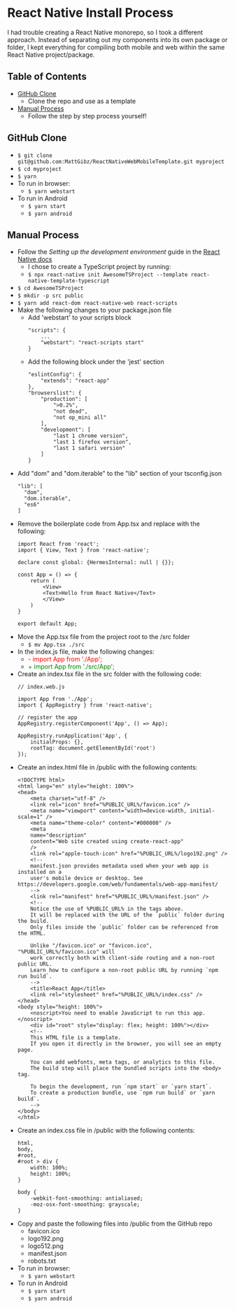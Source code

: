 # React Native Install Process
I had trouble creating a React Native monorepo, so I took a different approach. Instead of separating out my components into its own package or folder, I kept everything for compiling both mobile and web within the same React Native project/package.

## Table of Contents
 - [GitHub Clone](#github-clone)
    - Clone the repo and use as a template
 - [Manual Process](#manual-process)
    - Follow the step by step process yourself!

## GitHub Clone
- `$ git clone git@github.com:MattGibz/ReactNativeWebMobileTemplate.git myproject`
- `$ cd myproject`
- `$ yarn`
- To run in browser:
    - `$ yarn webstart`
- To run in Android
    - `$ yarn start`
    - `$ yarn android`

## Manual Process

- Follow the _Setting up the development environment_ guide in the [React Native docs](https://reactnative.dev/docs/environment-setup)
    - I chose to create a TypeScript project by running:
    - `$ npx react-native init AwesomeTSProject --template react-native-template-typescript`
- `$ cd AwesomeTSProject`
- `$ mkdir -p src public`
- `$ yarn add react-dom react-native-web react-scripts`
- Make the following changes to your package.json file
     - Add 'webstart' to your scripts block
        ```
        "scripts": {
            ...
            "webstart": "react-scripts start"
        }
        ```
    - Add the following block under the 'jest' section
        ```
        "eslintConfig": {
            "extends": "react-app"
        },  
        "browserslist": {
            "production": [
                ">0.2%",
                "not dead",
                "not op_mini all"
            ],
            "development": [
                "last 1 chrome version",
                "last 1 firefox version",
                "last 1 safari version"
            ]
        }         
        ```
- Add "dom" and "dom.iterable" to the "lib" section of your tsconfig.json
    ```
    "lib": [
      "dom",
      "dom.iterable",         
      "es6"
    ]    
    ```
- Remove the boilerplate code from App.tsx and replace with the following:
    ```
    import React from 'react';
    import { View, Text } from 'react-native';

    declare const global: {HermesInternal: null | {}};

    const App = () => {
        return (
            <View>
            <Text>Hello from React Native</Text>
            </View>
        )
    }

    export default App;    
    ```
- Move the App.tsx file from the project root to the /src folder
    - `$ mv App.tsx ./src`
- In the index.js file, make the following changes:
    - <span style="color:red">- import App from './App';</span>
    - <span style="color:green">+ import App from './src/App';</span>
- Create an index.tsx file in the src folder with the following code:
    ```
    // index.web.js

    import App from './App';
    import { AppRegistry } from 'react-native';

    // register the app
    AppRegistry.registerComponent('App', () => App);

    AppRegistry.runApplication('App', {
        initialProps: {},
        rootTag: document.getElementById('root')
    });
    ```
- Create an index.html file in /public with the following contents:
    ```
    <!DOCTYPE html>
    <html lang="en" style="height: 100%">
    <head>
        <meta charset="utf-8" />
        <link rel="icon" href="%PUBLIC_URL%/favicon.ico" />
        <meta name="viewport" content="width=device-width, initial-scale=1" />
        <meta name="theme-color" content="#000000" />
        <meta
        name="description"
        content="Web site created using create-react-app"
        />
        <link rel="apple-touch-icon" href="%PUBLIC_URL%/logo192.png" />
        <!--
        manifest.json provides metadata used when your web app is installed on a
        user's mobile device or desktop. See https://developers.google.com/web/fundamentals/web-app-manifest/
        -->
        <link rel="manifest" href="%PUBLIC_URL%/manifest.json" />
        <!--
        Notice the use of %PUBLIC_URL% in the tags above.
        It will be replaced with the URL of the `public` folder during the build.
        Only files inside the `public` folder can be referenced from the HTML.

        Unlike "/favicon.ico" or "favicon.ico", "%PUBLIC_URL%/favicon.ico" will
        work correctly both with client-side routing and a non-root public URL.
        Learn how to configure a non-root public URL by running `npm run build`.
        -->
        <title>React App</title>
        <link rel="stylesheet" href="%PUBLIC_URL%/index.css" />
    </head>
    <body style="height: 100%">
        <noscript>You need to enable JavaScript to run this app.</noscript>
        <div id="root" style="display: flex; height: 100%"></div>
        <!--
        This HTML file is a template.
        If you open it directly in the browser, you will see an empty page.

        You can add webfonts, meta tags, or analytics to this file.
        The build step will place the bundled scripts into the <body> tag.

        To begin the development, run `npm start` or `yarn start`.
        To create a production bundle, use `npm run build` or `yarn build`.
        -->
    </body>
    </html>
    ```
- Create an index.css file in /public with the following contents:
    ```
    html,
    body,
    #root,
    #root > div {
        width: 100%;
        height: 100%;
    }

    body {
        -webkit-font-smoothing: antialiased;
        -moz-osx-font-smoothing: grayscale;
    }    
    ```
- Copy and paste the following files into /public from the GitHub repo
    - favicon.ico
    - logo192.png
    - logo512.png
    - manifest.json
    - robots.txt
- To run in browser:
    - `$ yarn webstart`
- To run in Android
    - `$ yarn start`
    - `$ yarn android`